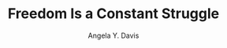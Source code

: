 ---
title: "Freedom Is a Constant Struggle"
author: "Angela Y. Davis"
cover: https://images-na.ssl-images-amazon.com/images/S/compressed.photo.goodreads.com/books/1447140494i/25330108.jpg
isbn: "9781608465644"
publisher: "Haymarket Books"
pages: "158"
publishYear: "2016"
read: "2024"
goodreads_id: "25330108"
tags:
- illuminating
- comforting
- subversive
---